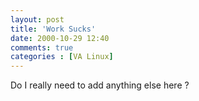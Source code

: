 ```yaml
---
layout: post
title: 'Work Sucks'
date: 2000-10-29 12:40
comments: true
categories : [VA Linux]
---  
```


Do I really need to add anything else here ? 

